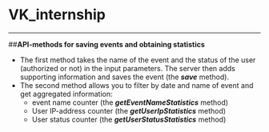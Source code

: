# **VK_internship**
____
##**API-methods for saving events and obtaining statistics**
- The first method takes the name of the event and the status of the user (authorized or not) in the input parameters. The server then adds supporting information and saves the event (the ***save*** method).
- The second method allows you to filter by date and name of event and get aggregated information:
    - event name counter (the ***getEventNameStatistics*** method)
    - User IP-address counter (the ***getUserIpStatistics*** method)
    - User status counter (the ***getUserStatusStatistics*** method)
